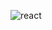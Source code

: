 ![react](([https://media0.giphy.com/media/v1.Y2lkPTc5MGI3NjExdjVieGRnYWRxYzlpYnVrdzA2Mzh1c2l0NTR3MHM2MXhmMjk0azl6eiZlcD12MV9pbnRlcm5hbF9naWZfYnlfaWQmY3Q9Zw/3o7523jzGysBX84xpK/giphy.gif)](https://github.com/opadasaleh/opadasaleh/blob/main/Jack%20Samurai%20GIF.gif?raw=true))
<!--
**opadasaleh/opadasaleh** is a ✨ _special_ ✨ repository because its `README.md` (this file) appears on your GitHub profile.

Here are some ideas to get you started:

- 🔭 I’m currently working on ...
- 🌱 I’m currently learning ...
- 👯 I’m looking to collaborate on ...
- 🤔 I’m looking for help with ...
- 💬 Ask me about ...
- 📫 How to reach me: ...
- 😄 Pronouns: ...
- ⚡ Fun fact: ...
-->
